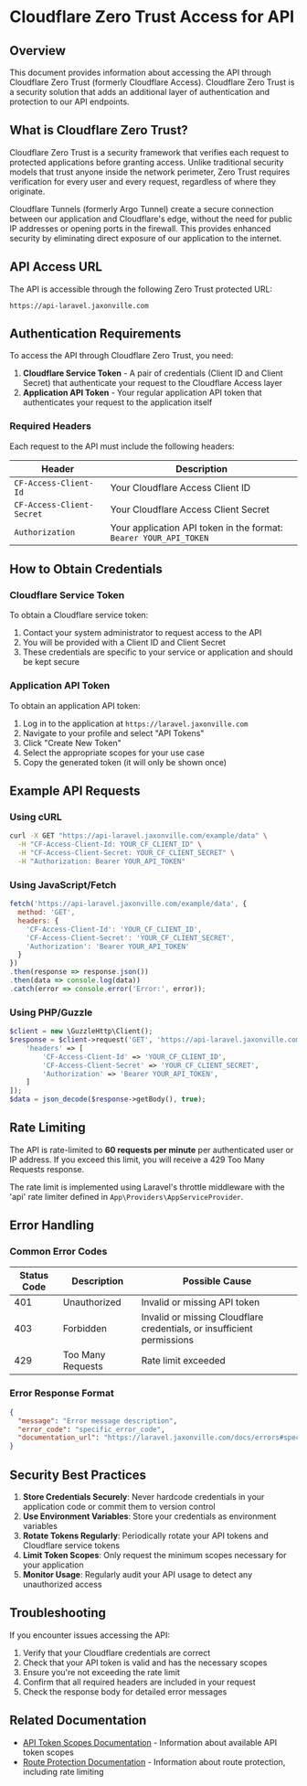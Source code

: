 # Cloudflare Zero Trust Access for API

## Overview

This document provides information about accessing the API through Cloudflare Zero Trust (formerly Cloudflare Access). Cloudflare Zero Trust is a security solution that adds an additional layer of authentication and protection to our API endpoints.

## What is Cloudflare Zero Trust?

Cloudflare Zero Trust is a security framework that verifies each request to protected applications before granting access. Unlike traditional security models that trust anyone inside the network perimeter, Zero Trust requires verification for every user and every request, regardless of where they originate.

Cloudflare Tunnels (formerly Argo Tunnel) create a secure connection between our application and Cloudflare's edge, without the need for public IP addresses or opening ports in the firewall. This provides enhanced security by eliminating direct exposure of our application to the internet.

## API Access URL

The API is accessible through the following Zero Trust protected URL:

```
https://api-laravel.jaxonville.com
```

## Authentication Requirements

To access the API through Cloudflare Zero Trust, you need:

1. **Cloudflare Service Token** - A pair of credentials (Client ID and Client Secret) that authenticate your request to the Cloudflare Access layer
2. **Application API Token** - Your regular application API token that authenticates your request to the application itself

### Required Headers

Each request to the API must include the following headers:

| Header | Description |
|--------|-------------|
| `CF-Access-Client-Id` | Your Cloudflare Access Client ID |
| `CF-Access-Client-Secret` | Your Cloudflare Access Client Secret |
| `Authorization` | Your application API token in the format: `Bearer YOUR_API_TOKEN` |

## How to Obtain Credentials

### Cloudflare Service Token

To obtain a Cloudflare service token:

1. Contact your system administrator to request access to the API
2. You will be provided with a Client ID and Client Secret
3. These credentials are specific to your service or application and should be kept secure

### Application API Token

To obtain an application API token:

1. Log in to the application at `https://laravel.jaxonville.com`
2. Navigate to your profile and select "API Tokens"
3. Click "Create New Token"
4. Select the appropriate scopes for your use case
5. Copy the generated token (it will only be shown once)

## Example API Requests

### Using cURL

```bash
curl -X GET "https://api-laravel.jaxonville.com/example/data" \
  -H "CF-Access-Client-Id: YOUR_CF_CLIENT_ID" \
  -H "CF-Access-Client-Secret: YOUR_CF_CLIENT_SECRET" \
  -H "Authorization: Bearer YOUR_API_TOKEN"
```

### Using JavaScript/Fetch

```javascript
fetch('https://api-laravel.jaxonville.com/example/data', {
  method: 'GET',
  headers: {
    'CF-Access-Client-Id': 'YOUR_CF_CLIENT_ID',
    'CF-Access-Client-Secret': 'YOUR_CF_CLIENT_SECRET',
    'Authorization': 'Bearer YOUR_API_TOKEN'
  }
})
.then(response => response.json())
.then(data => console.log(data))
.catch(error => console.error('Error:', error));
```

### Using PHP/Guzzle

```php
$client = new \GuzzleHttp\Client();
$response = $client->request('GET', 'https://api-laravel.jaxonville.com/example/data', [
    'headers' => [
        'CF-Access-Client-Id' => 'YOUR_CF_CLIENT_ID',
        'CF-Access-Client-Secret' => 'YOUR_CF_CLIENT_SECRET',
        'Authorization' => 'Bearer YOUR_API_TOKEN',
    ]
]);
$data = json_decode($response->getBody(), true);
```

## Rate Limiting

The API is rate-limited to **60 requests per minute** per authenticated user or IP address. If you exceed this limit, you will receive a 429 Too Many Requests response.

The rate limit is implemented using Laravel's throttle middleware with the 'api' rate limiter defined in `App\Providers\AppServiceProvider`.

## Error Handling

### Common Error Codes

| Status Code | Description | Possible Cause |
|-------------|-------------|----------------|
| 401 | Unauthorized | Invalid or missing API token |
| 403 | Forbidden | Invalid or missing Cloudflare credentials, or insufficient permissions |
| 429 | Too Many Requests | Rate limit exceeded |

### Error Response Format

```json
{
  "message": "Error message description",
  "error_code": "specific_error_code",
  "documentation_url": "https://laravel.jaxonville.com/docs/errors#specific_error_code"
}
```

## Security Best Practices

1. **Store Credentials Securely**: Never hardcode credentials in your application code or commit them to version control
2. **Use Environment Variables**: Store your credentials as environment variables
3. **Rotate Tokens Regularly**: Periodically rotate your API tokens and Cloudflare service tokens
4. **Limit Token Scopes**: Only request the minimum scopes necessary for your application
5. **Monitor Usage**: Regularly audit your API usage to detect any unauthorized access

## Troubleshooting

If you encounter issues accessing the API:

1. Verify that your Cloudflare credentials are correct
2. Check that your API token is valid and has the necessary scopes
3. Ensure you're not exceeding the rate limit
4. Confirm that all required headers are included in your request
5. Check the response body for detailed error messages

## Related Documentation

- [API Token Scopes Documentation](ApiTokenScopes.md) - Information about available API token scopes
- [Route Protection Documentation](RouteProtection.md) - Information about route protection, including rate limiting
